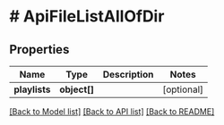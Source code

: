 # # ApiFileListAllOfDir

## Properties

Name | Type | Description | Notes
------------ | ------------- | ------------- | -------------
**playlists** | **object[]** |  | [optional]

[[Back to Model list]](../../README.md#models) [[Back to API list]](../../README.md#endpoints) [[Back to README]](../../README.md)
